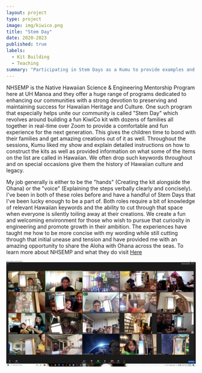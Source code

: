 ```yaml
---
layout: project
type: project
image: img/kiwico.png
title: "Stem Day"
date: 2020-2023
published: true
labels:
  - Kit Building
  - Teaching
summary: "Participating in Stem Days as a Kumu to provide examples and real-time kit building with Ohana from across the islands and Mainland"
---
```



NHSEMP is the Native Hawaiian Science & Engineering Mentorship Program here at UH Manoa and they offer a huge range of programs dedicated to enhancing our communities with a strong devotion to preserving and maintaining success for Hawaiian Heritage and Culture. One such program that especially helps unite our community is called "Stem Day" which revolves around building a fun KiwiCo kit with dozens of families all together in real-time over Zoom to provide a comfortable and fun experience for the next generation. This gives the children time to bond with their families and get amazing creations out of it as well. Throughout the sessions, Kumu liked my show and explain detailed instructions on how to construct the kits as well as provided information on what some of the items on the list are called in Hawaiian. We often drop such keywords throughout and on special occasions give them the history of Hawaiian culture and legacy.

My job generally is either to be the "hands" (Creating the kit alongside the Ohana) or the "voice" (Explaining the steps verbally clearly and concisely). I've been in both of these roles before and have a handful of Stem Days that I've been lucky enough to be a part of. Both roles require a bit of knowledge of relevant Hawaiian keywords and the ability to cut through that space when everyone is silently toiling away at their creations. We create a fun and welcoming environment for those who wish to pursue that curiosity in engineering and promote growth in their ambition. The experiences have taught me how to be more concise with my wording while still cutting through that initial unease and tension and have provided me with an amazing opportunity to share the Aloha with Ohana across the seas. To learn more about NHSEMP and what they do visit [Here](https://sites.google.com/a/hawaii.edu/nhsemp/what-we-do)

<img class="img-fluid" src="../img/stemday/Screenshot (619).png">
